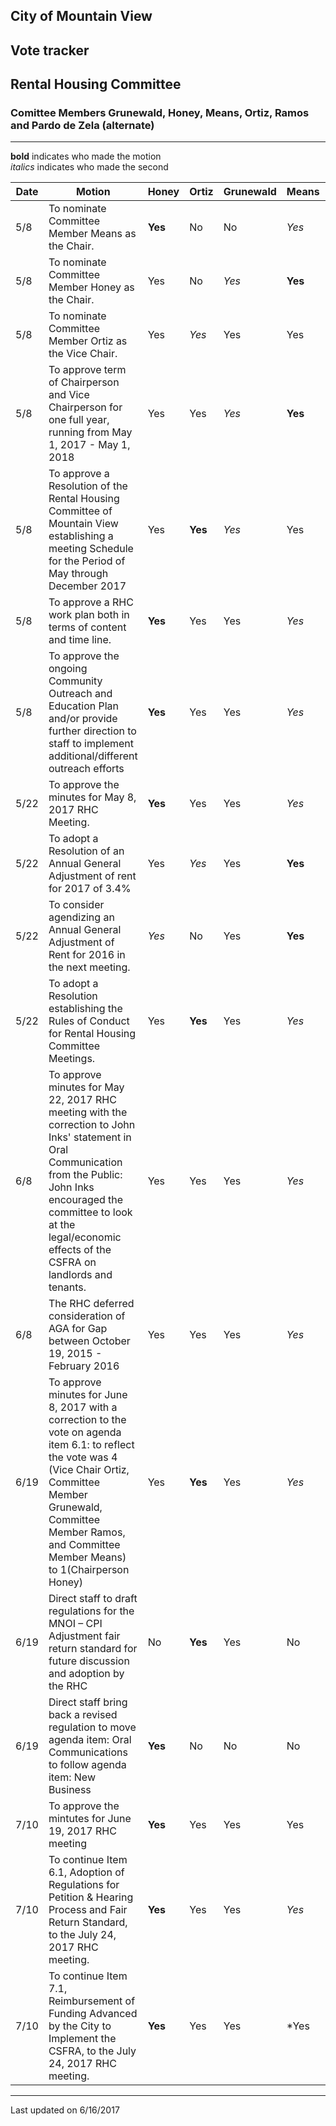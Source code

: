 ## City of Mountain View
## Vote tracker
## Rental Housing Committee

### Comittee Members Grunewald, Honey, Means, Ortiz, Ramos and Pardo de Zela (alternate)


***
  
**bold** indicates who made the motion  
*italics* indicates who made the second  


| Date | Motion | Honey | Ortiz | Grunewald | Means | Ramos |  
| --- | --- | --- | --- | --- | --- | --- |  
| 5/8 | To nominate Committee Member Means as the Chair. | **Yes** | No | No | *Yes* | No |  
| 5/8 | To nominate Committee Member Honey as the Chair. | Yes | No | *Yes* | **Yes** | Yes |  
| 5/8 | To nominate Committee Member Ortiz as the Vice Chair. | Yes | *Yes* | Yes | Yes | **Yes** |  
| 5/8 | To approve term of Chairperson and Vice Chairperson for one full year, running from May 1, 2017 - May 1, 2018 | Yes | Yes | *Yes* | **Yes** | Yes |  
| 5/8 | To approve a Resolution of the Rental Housing Committee of Mountain View establishing a meeting Schedule for the Period of May through December 2017 | Yes | **Yes** | *Yes* | Yes | Yes |  
| 5/8 | To approve a RHC work plan both in terms of content and time line. | **Yes** | Yes | Yes | *Yes* | Yes |  
| 5/8 | To approve the ongoing Community Outreach and Education Plan and/or provide further direction to staff to implement additional/different outreach efforts | **Yes** | Yes | Yes | *Yes* | Yes |  
| 5/22 | To approve the minutes for May 8, 2017 RHC Meeting. | **Yes** | Yes | Yes | *Yes* | Yes |  
| 5/22 | To adopt a Resolution of an Annual General Adjustment of rent for 2017 of 3.4% | Yes | *Yes* | Yes | **Yes** | Yes |  
| 5/22 | To consider agendizing an Annual General Adjustment of Rent for 2016 in the next meeting. | *Yes* | No | Yes | **Yes** | Yes |  
| 5/22 | To adopt a Resolution establishing the Rules of Conduct for Rental Housing Committee Meetings. | Yes | **Yes** | Yes | *Yes* | Yes |  
| 6/8 | To approve minutes for May 22, 2017 RHC meeting with the correction to John Inks' statement in Oral Communication from the Public: John Inks encouraged the committee to look at the legal/economic effects of the CSFRA on landlords and tenants. | Yes | Yes | Yes | *Yes* | **Yes** |  
| 6/8 | The RHC deferred consideration of AGA for Gap between October 19, 2015 - February 2016 | Yes | Yes | Yes | *Yes* | **Yes** |  
| 6/19 | To approve minutes for June 8, 2017 with a correction to the vote on agenda item 6.1: to reflect the vote was 4 (Vice Chair Ortiz, Committee Member Grunewald, Committee Member Ramos, and Committee Member Means) to 1(Chairperson Honey) | Yes | **Yes** | Yes | *Yes* | Yes |  
| 6/19 | Direct staff to draft regulations for the MNOI – CPI Adjustment fair return standard for future discussion and adoption by the RHC | No | **Yes** | Yes | No | *Yes* |  
| 6/19 | Direct staff bring back a revised regulation to move agenda item: Oral Communications to follow agenda item: New Business | **Yes** | No | No | No | No |  
| 7/10 | To approve the mintutes for June 19, 2017 RHC meeting | **Yes** | Yes | Yes | Yes | *Yes* |  
| 7/10 | To continue Item 6.1, Adoption of Regulations for Petition & Hearing Process and Fair Return Standard, to the July 24, 2017 RHC meeting. | **Yes** | Yes | Yes | *Yes* | No |  
| 7/10 | To continue Item 7.1, Reimbursement of Funding Advanced by the City to Implement the CSFRA, to the July 24, 2017 RHC meeting. | **Yes** | Yes | Yes | *Yes | No |  





***
Last updated on 6/16/2017  
